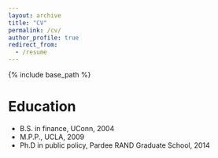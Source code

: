 ```yaml
---
layout: archive
title: "CV"
permalink: /cv/
author_profile: true
redirect_from:
  - /resume
---
```


{% include base_path %}

Education
======
* B.S. in finance, UConn, 2004
* M.P.P., UCLA, 2009
* Ph.D in public policy, Pardee RAND Graduate School, 2014

